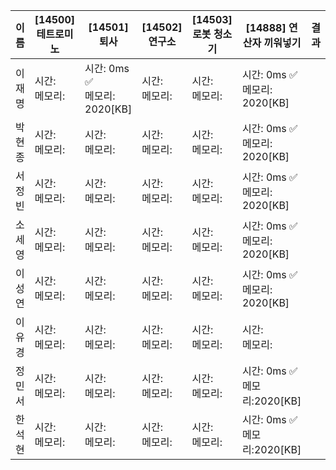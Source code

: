 | 이름 | [14500]	테트로미노|[14501]	퇴사 |[14502]	연구소|[14503]	 로봇 청소기	|[14888]	연산자 끼워넣기|결과|
|------|-------|--------|--------|-------|--------|---|
| 이재명 | 시간: <br> 메모리:|  시간: 0ms ✅ <br> 메모리: 2020[KB]| 시간: <br> 메모리:| 시간: <br> 메모리:| 시간: 0ms ✅ <br> 메모리: 2020[KB]|
| 박현종 | 시간: <br> 메모리:|  시간: <br> 메모리:| 시간: <br> 메모리:| 시간: <br> 메모리:| 시간: 0ms ✅ <br> 메모리: 2020[KB]|
| 서정빈 | 시간: <br> 메모리:|  시간: <br> 메모리:| 시간: <br> 메모리:| 시간: <br> 메모리:| 시간: 0ms ✅ <br> 메모리: 2020[KB]|
| 소세영 | 시간: <br> 메모리:|  시간: <br> 메모리:| 시간: <br> 메모리:| 시간: <br> 메모리:| 시간: 0ms ✅ <br> 메모리: 2020[KB]|
| 이성연 | 시간: <br> 메모리:|  시간: <br> 메모리:| 시간: <br> 메모리:| 시간: <br> 메모리:| 시간: 0ms ✅ <br> 메모리: 2020[KB]|
| 이유경 | 시간: <br> 메모리:|  시간: <br> 메모리:| 시간: <br> 메모리:| 시간: <br> 메모리:| 시간: <br> 메모리:|
| 정민서 | 시간: <br> 메모리:|  시간: <br> 메모리:| 시간: <br> 메모리:| 시간: <br> 메모리:| 시간: 0ms ✅<br> 메모리:2020[KB]|
| 한석현 | 시간: <br> 메모리:|  시간: <br> 메모리:| 시간: <br> 메모리:| 시간: <br> 메모리:| 시간: 0ms ✅<br> 메모리:2020[KB]|


